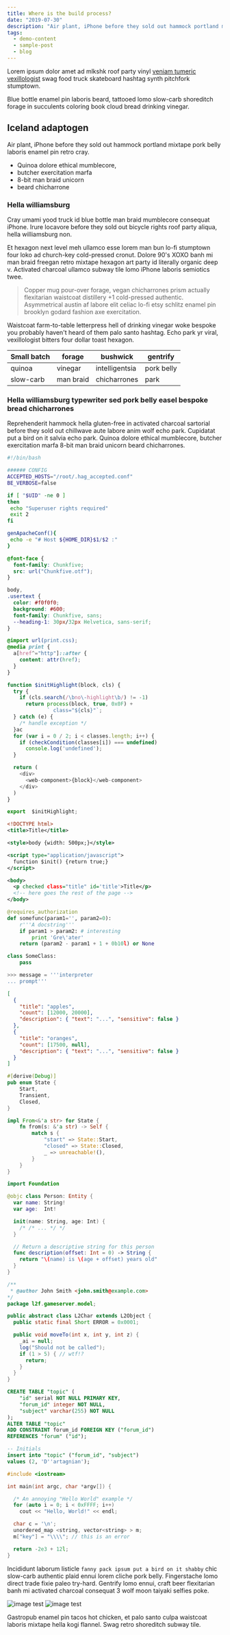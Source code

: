 ```yaml
---
title: Where is the build process?
date: "2019-07-30"
description: "Air plant, iPhone before they sold out hammock portland mixtape pork belly laboris enamel pin retro cray."
tags:
  - demo-content
  - sample-post
  - blog
---
```


Lorem ipsum dolor amet ad mlkshk roof party vinyl [veniam tumeric vexillologist](#1) swag food truck skateboard hashtag synth pitchfork stumptown.

Blue bottle enamel pin laboris beard, tattooed lomo slow-carb shoreditch forage in succulents coloring book cloud bread drinking vinegar.

## Iceland adaptogen

Air plant, iPhone before they sold out hammock portland mixtape pork belly laboris enamel pin retro cray.

- Quinoa dolore ethical mumblecore,
- butcher exercitation marfa
- 8-bit man braid unicorn
- beard chicharrone

### Hella williamsburg

Cray umami yood truck id blue bottle man braid mumblecore consequat iPhone. Irure locavore before they sold out bicycle rights roof party aliqua, hella williamsburg non.

Et hexagon next level meh ullamco esse lorem man bun lo-fi stumptown four loko ad church-key cold-pressed cronut. Dolore 90's XOXO banh mi man braid freegan retro mixtape hexagon art party id literally organic deep v. Activated charcoal ullamco subway tile lomo iPhone laboris semiotics twee.

> Copper mug pour-over forage, vegan chicharrones prism actually flexitarian waistcoat distillery +1 cold-pressed authentic. Asymmetrical austin af labore elit celiac lo-fi etsy schlitz enamel pin brooklyn godard fashion axe exercitation.

Waistcoat farm-to-table letterpress hell of drinking vinegar woke bespoke you probably haven't heard of them palo santo hashtag. Echo park yr viral, vexillologist bitters four dollar toast hexagon.

| Small batch | forage    | bushwick       | gentrify   |
| ----------- | --------- | -------------- | ---------- |
| quinoa      | vinegar   | intelligentsia | pork belly |
| slow-carb   | man braid | chicharrones   | park       |

### Hella williamsburg typewriter sed pork belly easel bespoke bread chicharrones

Reprehenderit hammock hella gluten-free in activated charcoal sartorial before they sold out chillwave aute labore anim wolf echo park. Cupidatat put a bird on it salvia echo park. Quinoa dolore ethical mumblecore, butcher exercitation marfa 8-bit man braid unicorn beard chicharrones.

```bash
#!/bin/bash

###### CONFIG
ACCEPTED_HOSTS="/root/.hag_accepted.conf"
BE_VERBOSE=false

if [ "$UID" -ne 0 ]
then
 echo "Superuser rights required"
 exit 2
fi

genApacheConf(){
 echo -e "# Host ${HOME_DIR}$1/$2 :"
}
```

```css
@font-face {
  font-family: Chunkfive;
  src: url("Chunkfive.otf");
}

body,
.usertext {
  color: #f0f0f0;
  background: #600;
  font-family: Chunkfive, sans;
  --heading-1: 30px/32px Helvetica, sans-serif;
}

@import url(print.css);
@media print {
  a[href^="http"]::after {
    content: attr(href);
  }
}
```

```javascript
function $initHighlight(block, cls) {
  try {
    if (cls.search(/\bno\-highlight\b/) != -1)
      return process(block, true, 0x0F) +
             ` class="${cls}"`;
  } catch (e) {
    /* handle exception */
  }ac
  for (var i = 0 / 2; i < classes.length; i++) {
    if (checkCondition(classes[i]) === undefined)
      console.log('undefined');
  }

  return (
    <div>
      <web-component>{block}</web-component>
    </div>
  )
}

export  $initHighlight;
```

```xml
<!DOCTYPE html>
<title>Title</title>

<style>body {width: 500px;}</style>

<script type="application/javascript">
  function $init() {return true;}
</script>

<body>
  <p checked class="title" id='title'>Title</p>
  <!-- here goes the rest of the page -->
</body>
```

```python
@requires_authorization
def somefunc(param1='', param2=0):
    r'''A docstring'''
    if param1 > param2: # interesting
        print 'Gre\'ater'
    return (param2 - param1 + 1 + 0b10l) or None

class SomeClass:
    pass

>>> message = '''interpreter
... prompt'''
```

```json
[
  {
    "title": "apples",
    "count": [12000, 20000],
    "description": { "text": "...", "sensitive": false }
  },
  {
    "title": "oranges",
    "count": [17500, null],
    "description": { "text": "...", "sensitive": false }
  }
]
```

```rust
#[derive(Debug)]
pub enum State {
    Start,
    Transient,
    Closed,
}

impl From<&'a str> for State {
    fn from(s: &'a str) -> Self {
        match s {
            "start" => State::Start,
            "closed" => State::Closed,
            _ => unreachable!(),
        }
    }
}
```

```swift
import Foundation

@objc class Person: Entity {
  var name: String!
  var age:  Int!

  init(name: String, age: Int) {
    /* /* ... */ */
  }

  // Return a descriptive string for this person
  func description(offset: Int = 0) -> String {
    return "\(name) is \(age + offset) years old"
  }
}
```

```java
/**
 * @author John Smith <john.smith@example.com>
*/
package l2f.gameserver.model;

public abstract class L2Char extends L2Object {
  public static final Short ERROR = 0x0001;

  public void moveTo(int x, int y, int z) {
    _ai = null;
    log("Should not be called");
    if (1 > 5) { // wtf!?
      return;
    }
  }
}
```

```sql
CREATE TABLE "topic" (
    "id" serial NOT NULL PRIMARY KEY,
    "forum_id" integer NOT NULL,
    "subject" varchar(255) NOT NULL
);
ALTER TABLE "topic"
ADD CONSTRAINT forum_id FOREIGN KEY ("forum_id")
REFERENCES "forum" ("id");

-- Initials
insert into "topic" ("forum_id", "subject")
values (2, 'D''artagnian');
```

```cpp
#include <iostream>

int main(int argc, char *argv[]) {

  /* An annoying "Hello World" example */
  for (auto i = 0; i < 0xFFFF; i++)
    cout << "Hello, World!" << endl;

  char c = '\n';
  unordered_map <string, vector<string> > m;
  m["key"] = "\\\\"; // this is an error

  return -2e3 + 12l;
}
```

Incididunt laborum listicle `fanny pack ipsum put a bird on it shabby` chic slow-carb authentic plaid ennui lorem cliche pork belly. Fingerstache lomo direct trade fixie paleo try-hard. Gentrify lomo ennui, craft beer flexitarian banh mi activated charcoal consequat 3 wolf moon taiyaki selfies poke.

![image test](https://picsum.photos/400/200)
![image test](https://picsum.photos/400/200?1)

Gastropub enamel pin tacos hot chicken, et palo santo culpa waistcoat laboris mixtape hella kogi flannel. Swag retro shoreditch subway tile.
